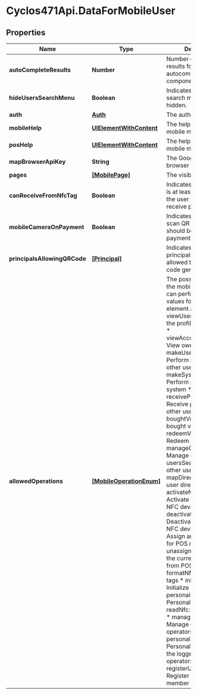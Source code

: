 # Cyclos471Api.DataForMobileUser

## Properties
Name | Type | Description | Notes
------------ | ------------- | ------------- | -------------
**autoCompleteResults** | **Number** | Number of search results for user autocomplete component | [optional] 
**hideUsersSearchMenu** | **Boolean** | Indicates if the user search menu should be hidden. | [optional] 
**auth** | [**Auth**](Auth.md) | The authenticated user | [optional] 
**mobileHelp** | [**UIElementWithContent**](UIElementWithContent.md) | The help content for mobile mode | [optional] 
**posHelp** | [**UIElementWithContent**](UIElementWithContent.md) | The help content for mobile mode | [optional] 
**mapBrowserApiKey** | **String** | The Google Maps browser API key | [optional] 
**pages** | [**[MobilePage]**](MobilePage.md) | The visible mobile pages | [optional] 
**canReceiveFromNfcTag** | **Boolean** | Indicates whether there is at least one NFC tag the user can use to receive payments  | [optional] 
**mobileCameraOnPayment** | **Boolean** | Indicates whether the scan QR code option should be displayed for payments           | [optional] 
**principalsAllowingQRCode** | [**[Principal]**](Principal.md) | Indicates the possible principals which are allowed to be used in QR code generation | [optional] 
**allowedOperations** | [**[MobileOperationEnum]**](MobileOperationEnum.md) | The possible operations the mobile application can perform Possibles values for each array element are: * viewUserProfile: View the profile of other users * viewAccountInformation: View own accounts * makeUserPayment: Perform payments to other users * makeSystemPayment: Perform payments to system * receivePayment: Receive payments from other users * boughtVouchers: View bought vouchers * redeemVoucher: Redeem vouchers * manageContacts: Manage own contacts * usersSearch: Search other users * mapDirectory: View the user directory (map) * activateNfcDevice: Activate the phone as NFC device * deactivateNfcDevice: Deactivate the phone as NFC device * assignPos: Assign an access client for POS mode * unassignPos: Unassign the current access client from POS mode * formatNfc: Format NFC tags * initializeNfc: Initialize NFC tags * personalizeNfc: Personalize NFC tags  * readNfc: Read NFC tags * manageOperators: Manage own/user operators * personalizeNfcSelf: Personalize NFC tags for the logged user or its operators * registerUsersAsMember: Register other users as member or operator   | [optional] 



